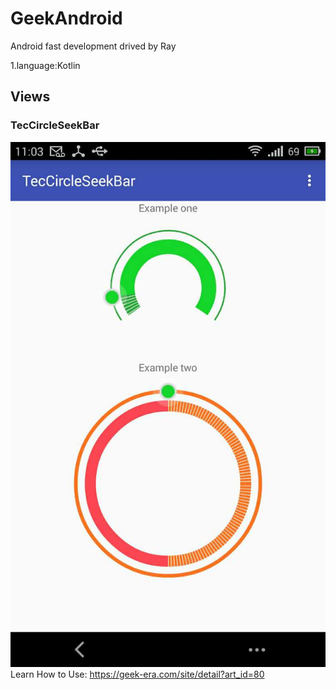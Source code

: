 # GeekAndroid
Android fast development drived by Ray

1.language:Kotlin



## Views
### TecCircleSeekBar
  ![TecCircleSeekBar](https://raw.githubusercontent.com/WhiteHatRay/GeekAndroid/master/screenshot/teccircleseekbar.jpg "TecCircleSeekBar")
Learn How to Use: https://geek-era.com/site/detail?art_id=80

